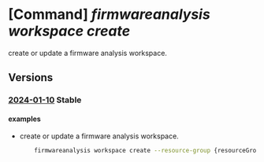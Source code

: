 # [Command] _firmwareanalysis workspace create_

create or update a firmware analysis workspace.

## Versions

### [2024-01-10](/Resources/mgmt-plane/L3N1YnNjcmlwdGlvbnMve30vcmVzb3VyY2Vncm91cHMve30vcHJvdmlkZXJzL21pY3Jvc29mdC5pb3RmaXJtd2FyZWRlZmVuc2Uvd29ya3NwYWNlcy97fQ==/2024-01-10.xml) **Stable**

<!-- mgmt-plane /subscriptions/{}/resourcegroups/{}/providers/microsoft.iotfirmwaredefense/workspaces/{} 2024-01-10 -->

#### examples

- create or update a firmware analysis workspace.
    ```bash
        firmwareanalysis workspace create --resource-group {resourceGroupName} --workspace-name {workspaceName} --location {location} --tags {<string>:<string>, <string>:<string>,..}
    ```
